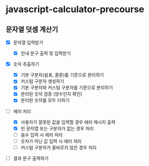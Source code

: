 # javascript-calculator-precourse

## 문자열 덧셈 계산기

- [x] 문자열 입력받기

  - [x] 안내 문구 출력 및 입력받기

- [x] 숫자 추출하기

  - [x] 기본 구분자(쉼표, 콜론)를 기준으로 분리하기
  - [x] 커스텀 구분자 생성하기
  - [x] 기본 구분자와 커스텀 구분자를 기준으로 분리하기
  - [x] 분리된 숫자 검증 (양수인지 확인)
  - [x] 분리된 숫자를 모두 더하기

- [ ] 에러 처리

  - [x] 사용자가 잘못된 값을 입력할 경우 에러 메시지 출력
  - [x] 빈 문자열 또는 구분자가 없는 경우 처리
  - [ ] 음수 입력 시 에러 처리
  - [ ] 숫자가 아닌 값 입력 시 에러 처리
  - [ ] 커스텀 구분자가 올바르지 않은 경우 처리

- [ ] 결과 문구 출력하기
